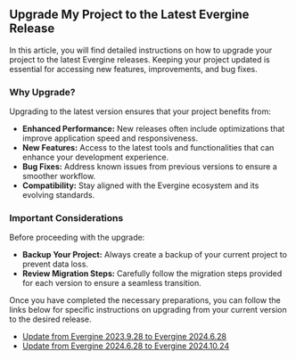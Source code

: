 ## Upgrade My Project to the Latest Evergine Release

In this article, you will find detailed instructions on how to upgrade your project to the latest Evergine releases. Keeping your project updated is essential for accessing new features, improvements, and bug fixes. 

### Why Upgrade?

Upgrading to the latest version ensures that your project benefits from:
- **Enhanced Performance:** New releases often include optimizations that improve application speed and responsiveness.
- **New Features:** Access to the latest tools and functionalities that can enhance your development experience.
- **Bug Fixes:** Address known issues from previous versions to ensure a smoother workflow.
- **Compatibility:** Stay aligned with the Evergine ecosystem and its evolving standards.

### Important Considerations

Before proceeding with the upgrade:
- **Backup Your Project:** Always create a backup of your current project to prevent data loss.
- **Review Migration Steps:** Carefully follow the migration steps provided for each version to ensure a seamless transition.

Once you have completed the necessary preparations, you can follow the links below for specific instructions on upgrading from your current version to the desired release.

* [Update from Evergine 2023.9.28 to Evergine 2024.6.28](upgrade_project_2024.6.28.md)
* [Update from Evergine 2024.6.28 to Evergine 2024.10.24](upgrade_project_2024.10.24.md)